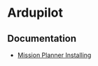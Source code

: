 # Ardupilot

## Documentation
- [Mission Planner Installing](https://ardupilot.org/planner/docs/mission-planner-installation.html)
